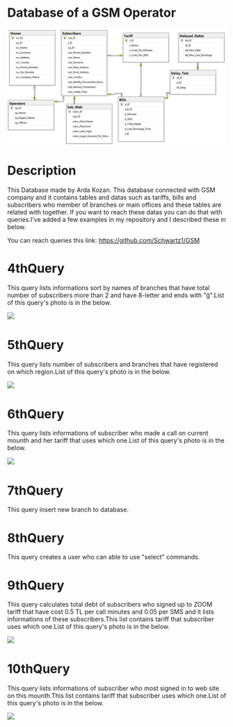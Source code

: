 # Database of a GSM Operator
<html>
  <body>
  <img src="https://github.com/Schwartz1/GSM/blob/master/GSM.png"
   </body>
</html>
  
 # Description
 This Database made by Arda Kozan. This database connected with GSM company and it contains tables and datas such as tariffs, bills and subscribers who member of branches or main offices and these tables are related with together. If you want to reach these datas you can do that with queries.I've added a few examples in my repository and I  described these in below.
 
 You can reach queries this link: https://github.com/Schwartz1/GSM
 
 
  # 4thQuery
  This query lists informations sort by names of branches that have total number of subscribers more than 2 and have 8-letter and ends with "ğ".List of this query's photo is in the below.
<html>
  <body>
  <img src="https://i.hizliresim.com/Rg4Vo7.png"
   </body>
</html>
  
  # 5thQuery
  This query lists number of subscribers and branches that have registered on which region.List of this query's photo is in the below.
  <html>
  <body>
  <img src="https://i.hizliresim.com/p5aoBr.png"
   </body>
</html>
  
  # 6thQuery
  This query lists informations of subscriber who made a call on current mounth and her tariff that uses which one.List of this query's photo is in the below.
<html>
  <body>
  <img src="https://i.hizliresim.com/Ydalbk.png"
   </body>
</html>
  
  # 7thQuery
  This query insert new branch to database. 

  # 8thQuery
  This query creates a user who can able to use "select" commands.

  # 9thQuery
  This query calculates total debt of subscribers who signed up to ZOOM tariff that have cost 0.5 TL per call minutes and 0.05 per SMS and it lists informations of these subscribers.This list contains tariff that subscriber uses which one.List of this query's photo is in the below.
<html>
  <body>
  <img src="https://i.hizliresim.com/863b11.png"
   </body>
</html>
  
  # 10thQuery
  This query lists informations of subscriber who most signed in to web site on this mounth.This list contains tariff that subscriber uses which one.List of this query's photo is in the below.
<html>
  <body>
  <img src="https://i.hizliresim.com/DOrRJ3.png"
   </body>
</html>
  
  
